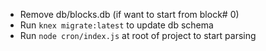 - Remove db/blocks.db (if want to start from block# 0)
- Run `knex migrate:latest` to update db schema
- Run `node cron/index.js` at root of project to start parsing
